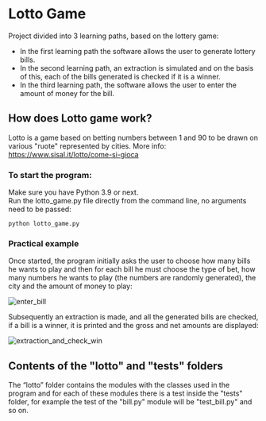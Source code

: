 # Lotto Game
Project divided into 3 learning paths, based on the lottery game:

* In the first learning path the software allows the user to generate lottery bills.  
* In the second learning path, an extraction is simulated and on the basis of this, each of the bills generated is checked if it is a winner.
* In the third learning path, the software allows the user to enter the amount of money for the bill.
## How does Lotto game work?
Lotto is a game based on betting numbers between 1 and 90 to be drawn on various "ruote" represented by cities. More info: https://www.sisal.it/lotto/come-si-gioca
### To start the program:
Make sure you have Python 3.9 or next.  
Run the lotto_game.py file directly from the command line, no arguments need to be passed:
```
python lotto_game.py
```
### Practical example
Once started, the program initially asks the user to choose how many bills he wants to play and then for each bill he must choose the type of bet, how many numbers he wants to play (the numbers are randomly generated), the city and the amount of money to play:

![enter_bill](https://user-images.githubusercontent.com/115152050/233775882-e1e8d0dd-627f-4f3f-ad97-83a8f56be521.png)

Subsequently an extraction is made, and all the generated bills are checked, if a bill is a winner, it is printed and the gross and net amounts are displayed:

![extraction_and_check_win](https://user-images.githubusercontent.com/115152050/233775938-07169f89-e1f1-47a1-9603-0b84239fa341.png)
## Contents of the "lotto" and "tests" folders
The “lotto” folder contains the modules with the classes used in the program and for each of these modules there is a test inside the "tests" folder, for example the test of the "bill.py" module will be "test_bill.py" and so on.
